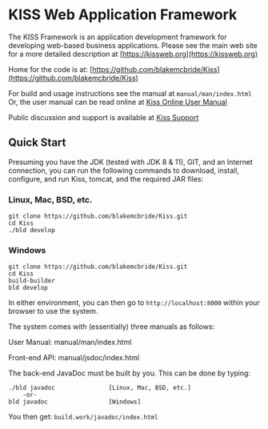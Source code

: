 # KISS Web Application Framework


The KISS Framework is an application development framework for
developing web-based business applications.  Please see the main web
site for a more detailed description at
[https://kissweb.org](https://kissweb.org)


Home for the code is at:  [https://github.com/blakemcbride/Kiss](https://github.com/blakemcbride/Kiss)

For build and usage instructions see the manual at `manual/man/index.html`
Or, the user manual can be read online at [Kiss Online User Manual](http://htmlpreview.github.io/?https://github.com/blakemcbride/Kiss/blob/master/manual/man/index.html)

Public discussion and support is available at [Kiss Support](https://groups.google.com/forum/#!forum/kissweb)

## Quick Start

Presuming you have the JDK (tested with JDK 8 & 11), GIT, and an
Internet connection, you can run the following commands to download, install,
configure, and run Kiss, tomcat, and the required JAR files:

### Linux, Mac, BSD, etc.

    git clone https://github.com/blakemcbride/Kiss.git
    cd Kiss
    ./bld develop

### Windows

    git clone https://github.com/blakemcbride/Kiss.git
    cd Kiss
    build-builder
    bld develop

In either environment, you can then go to `http://localhost:8000` 
within your browser to use the system.

The system comes with (essentially) three manuals as follows:


User Manual:        manual/man/index.html

Front-end API:      manual/jsdoc/index.html

The back-end JavaDoc must be built by you.  This can be done by typing:

    ./bld javadoc               [Linux, Mac, BSD, etc.]
        -or-
    bld javadoc                 [Windows]

You then get:  `build.work/javadoc/index.html`
